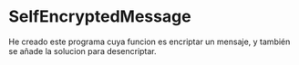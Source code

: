 # SelfEncryptedMessage
He creado este programa cuya funcion es encriptar un mensaje, y también se añade  la solucion para desencriptar.
